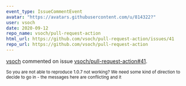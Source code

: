 ```yaml
---
event_type: IssueCommentEvent
avatar: "https://avatars.githubusercontent.com/u/814322?"
user: vsoch
date: 2020-09-12
repo_name: vsoch/pull-request-action
html_url: https://github.com/vsoch/pull-request-action/issues/41
repo_url: https://github.com/vsoch/pull-request-action
---
```


<a href='https://github.com/vsoch' target='_blank'>vsoch</a> commented on issue <a href='https://github.com/vsoch/pull-request-action/issues/41' target='_blank'>vsoch/pull-request-action#41</a>.

<small>So you are not able to reproduce 1.0.7 not working? We need some kind of direction to decide to go in - the messages here are conflicting and it